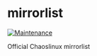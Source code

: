 # mirrorlist

[![Maintenance](https://img.shields.io/maintenance/yes/2025.svg)]()

Official Chaoslinux mirrorlist
